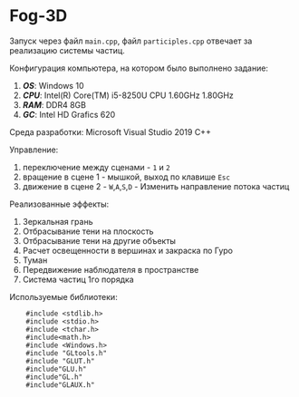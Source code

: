# Fog-3D
Запуск через файл `main.cpp`, файл `participles.cpp` отвечает за реализацию системы частиц. 

Конфигурация компьютера, на котором было выполнено задание:

1. ***OS***:  Windows 10
2. ***CPU***: Intel(R) Core(TM) i5-8250U CPU 1.60GHz 1.80GHz
3. ***RAM***: DDR4 8GB
4. ***GC***:  Intel HD Grafics 620

Среда разработки:
	Microsoft Visual Studio 2019
        C++

Управление:

1. переключение между сценами - `1` и `2`
2. вращение в сцене 1 - мышкой, выход по клавише `Esc`
3. движение в сцене 2 - `W`,`A`,`S`,`D` - Изменить направление потока частиц

Реализованные эффекты:

1. Зеркальная грань                                   
2. Отбрасывание тени на плоскость                     
3. Отбрасывание тени на другие объекты                
4. Расчет освещенности в вершинах и закраска по Гуро  
5. Туман                                              
6. Передвижение наблюдателя в пространстве            
7. Система частиц 1го порядка                         

Используемые библиотеки:

        #include <stdlib.h>
        #include <stdio.h>
        #include <tchar.h>
        #include<math.h>
        #include <Windows.h>
        #include "GLtools.h"
        #include "GLUT.h"
        #include"GLU.h"
        #include"GL.h"
        #include"GLAUX.h"
